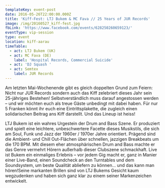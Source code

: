 ```yaml
---
templateKey: event-post
date: 2016-05-26T22:00:00.000Z
title: 'Kiff-Fest: LTJ Bukem & MC Fava // 25 Years of JUR Records'
image: /img/20160527_kiff-fest.jpg
fbLink: 'https://www.facebook.com/events/628250260659123/'
eventType: vip-session
type: event
location: kiff-aarau
timeTable:
  - act: LTJ Bukem (UK)
  - act: MC Fava (DE)
    label: 'Hospital Records, Commercial Suicide'
  - act: 'DJ Squash '
  - act: Semtex
    label: JUR Records
---
```


Am letzten Mai-Wochenende gibt es gleich doppelten Grund zum Feiern: Nicht nur JUR Records sondern auch das Kiff zelebriert dieses Jahr sein 25-jähriges Bestehen! Selbstverständlich muss darauf angestossen werden – und wir möchten euch als treue Gäste unbedingt mit dabei haben. Für nur 5 Franken könnt ihr euch eine Eintrittsplakette, die zugleich einen solidarischen Beitrag ans Kiff darstellt. Und das Lineup ist heiss!

LTJ Bukem ist ein wahres Urgestein der Drum and Bass Szene. Er produziert und spielt eine leichtere, unbeschwertere Facette dieses Musikstils, die sich am Soul, Funk und Jazz der 1960er / 1970er Jahre orientiert. Prägend sind die Ambient- und Chill Out-Flächen über schnellen, jazzigen Breakbeats um die 170 BPM. Mit diesem eher atmosphärischen Drum and Bass machte er das Genre vermehrt Hörern außerhalb dieser Clubszene schmackhaft. Live ist Bukem ein einmaliges Erlebnis – vor jedem Gig macht er, ganz in Manier einer Live-Band, einen Soundcheck an den Turntables und dem Soundsystem, um beste Qualität abliefern zu können... und das kann man hören!Seine markanten Brillen sind von LTJ Bukems Gesicht kaum wegzudenken und haben sich ganz klar zu einem seiner Markenzeichen entwickelt.
